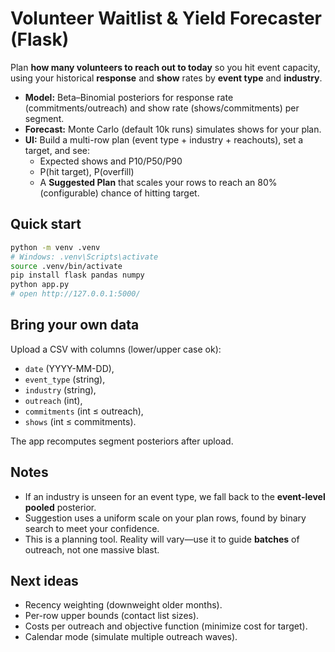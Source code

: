 
# Volunteer Waitlist & Yield Forecaster (Flask)

Plan **how many volunteers to reach out to today** so you hit event capacity, using your historical **response** and **show** rates by **event type** and **industry**.

- **Model:** Beta–Binomial posteriors for response rate (commitments/outreach) and show rate (shows/commitments) per segment.
- **Forecast:** Monte Carlo (default 10k runs) simulates shows for your plan.
- **UI:** Build a multi-row plan (event type + industry + reachouts), set a target, and see:
  - Expected shows and P10/P50/P90
  - P(hit target), P(overfill)
  - A **Suggested Plan** that scales your rows to reach an 80% (configurable) chance of hitting target.

## Quick start
```bash
python -m venv .venv
# Windows: .venv\Scripts\activate
source .venv/bin/activate
pip install flask pandas numpy
python app.py
# open http://127.0.0.1:5000/
```

## Bring your own data
Upload a CSV with columns (lower/upper case ok):
- `date` (YYYY-MM-DD),
- `event_type` (string), 
- `industry` (string),
- `outreach` (int), 
- `commitments` (int ≤ outreach),
- `shows` (int ≤ commitments).

The app recomputes segment posteriors after upload.

## Notes
- If an industry is unseen for an event type, we fall back to the **event-level pooled** posterior.
- Suggestion uses a uniform scale on your plan rows, found by binary search to meet your confidence.
- This is a planning tool. Reality will vary—use it to guide **batches** of outreach, not one massive blast.

## Next ideas
- Recency weighting (downweight older months).
- Per-row upper bounds (contact list sizes).
- Costs per outreach and objective function (minimize cost for target).
- Calendar mode (simulate multiple outreach waves).
